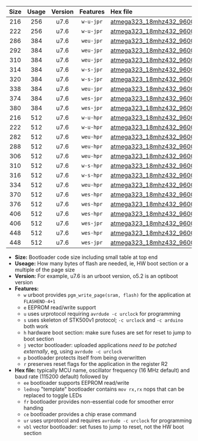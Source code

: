 |Size|Usage|Version|Features|Hex file|
|:-:|:-:|:-:|:-:|:--|
|216|256|u7.6|`w-u-jpr`|[atmega323_18mhz432_9600bps_ur_vbl.hex](https://raw.githubusercontent.com/stefanrueger/urboot/main//atmega323_18mhz432_9600bps_ur_vbl.hex)|
|222|256|u7.6|`w-u-jpr`|[atmega323_18mhz432_9600bps_lednop_ur_vbl.hex](https://raw.githubusercontent.com/stefanrueger/urboot/main//atmega323_18mhz432_9600bps_lednop_ur_vbl.hex)|
|286|384|u7.6|`weu-jpr`|[atmega323_18mhz432_9600bps_ee_ur_vbl.hex](https://raw.githubusercontent.com/stefanrueger/urboot/main//atmega323_18mhz432_9600bps_ee_ur_vbl.hex)|
|292|384|u7.6|`weu-jpr`|[atmega323_18mhz432_9600bps_ee_lednop_ur_vbl.hex](https://raw.githubusercontent.com/stefanrueger/urboot/main//atmega323_18mhz432_9600bps_ee_lednop_ur_vbl.hex)|
|310|384|u7.6|`weu-jpr`|[atmega323_18mhz432_9600bps_ee_lednop_fr_ur_vbl.hex](https://raw.githubusercontent.com/stefanrueger/urboot/main//atmega323_18mhz432_9600bps_ee_lednop_fr_ur_vbl.hex)|
|314|384|u7.6|`w-s-jpr`|[atmega323_18mhz432_9600bps_vbl.hex](https://raw.githubusercontent.com/stefanrueger/urboot/main//atmega323_18mhz432_9600bps_vbl.hex)|
|320|384|u7.6|`w-s-jpr`|[atmega323_18mhz432_9600bps_lednop_vbl.hex](https://raw.githubusercontent.com/stefanrueger/urboot/main//atmega323_18mhz432_9600bps_lednop_vbl.hex)|
|338|384|u7.6|`weu-jpr`|[atmega323_18mhz432_9600bps_ee_lednop_fr_ce_ur_vbl.hex](https://raw.githubusercontent.com/stefanrueger/urboot/main//atmega323_18mhz432_9600bps_ee_lednop_fr_ce_ur_vbl.hex)|
|374|384|u7.6|`wes-jpr`|[atmega323_18mhz432_9600bps_ee_vbl.hex](https://raw.githubusercontent.com/stefanrueger/urboot/main//atmega323_18mhz432_9600bps_ee_vbl.hex)|
|380|384|u7.6|`wes-jpr`|[atmega323_18mhz432_9600bps_ee_lednop_vbl.hex](https://raw.githubusercontent.com/stefanrueger/urboot/main//atmega323_18mhz432_9600bps_ee_lednop_vbl.hex)|
|216|512|u7.6|`w-u-hpr`|[atmega323_18mhz432_9600bps_ur.hex](https://raw.githubusercontent.com/stefanrueger/urboot/main//atmega323_18mhz432_9600bps_ur.hex)|
|222|512|u7.6|`w-u-hpr`|[atmega323_18mhz432_9600bps_lednop_ur.hex](https://raw.githubusercontent.com/stefanrueger/urboot/main//atmega323_18mhz432_9600bps_lednop_ur.hex)|
|282|512|u7.6|`weu-hpr`|[atmega323_18mhz432_9600bps_ee_ur.hex](https://raw.githubusercontent.com/stefanrueger/urboot/main//atmega323_18mhz432_9600bps_ee_ur.hex)|
|288|512|u7.6|`weu-hpr`|[atmega323_18mhz432_9600bps_ee_lednop_ur.hex](https://raw.githubusercontent.com/stefanrueger/urboot/main//atmega323_18mhz432_9600bps_ee_lednop_ur.hex)|
|306|512|u7.6|`weu-hpr`|[atmega323_18mhz432_9600bps_ee_lednop_fr_ur.hex](https://raw.githubusercontent.com/stefanrueger/urboot/main//atmega323_18mhz432_9600bps_ee_lednop_fr_ur.hex)|
|310|512|u7.6|`w-s-hpr`|[atmega323_18mhz432_9600bps.hex](https://raw.githubusercontent.com/stefanrueger/urboot/main//atmega323_18mhz432_9600bps.hex)|
|316|512|u7.6|`w-s-hpr`|[atmega323_18mhz432_9600bps_lednop.hex](https://raw.githubusercontent.com/stefanrueger/urboot/main//atmega323_18mhz432_9600bps_lednop.hex)|
|334|512|u7.6|`weu-hpr`|[atmega323_18mhz432_9600bps_ee_lednop_fr_ce_ur.hex](https://raw.githubusercontent.com/stefanrueger/urboot/main//atmega323_18mhz432_9600bps_ee_lednop_fr_ce_ur.hex)|
|370|512|u7.6|`wes-hpr`|[atmega323_18mhz432_9600bps_ee.hex](https://raw.githubusercontent.com/stefanrueger/urboot/main//atmega323_18mhz432_9600bps_ee.hex)|
|376|512|u7.6|`wes-hpr`|[atmega323_18mhz432_9600bps_ee_lednop.hex](https://raw.githubusercontent.com/stefanrueger/urboot/main//atmega323_18mhz432_9600bps_ee_lednop.hex)|
|406|512|u7.6|`wes-hpr`|[atmega323_18mhz432_9600bps_ee_lednop_fr.hex](https://raw.githubusercontent.com/stefanrueger/urboot/main//atmega323_18mhz432_9600bps_ee_lednop_fr.hex)|
|406|512|u7.6|`wes-jpr`|[atmega323_18mhz432_9600bps_ee_lednop_fr_vbl.hex](https://raw.githubusercontent.com/stefanrueger/urboot/main//atmega323_18mhz432_9600bps_ee_lednop_fr_vbl.hex)|
|448|512|u7.6|`wes-hpr`|[atmega323_18mhz432_9600bps_ee_lednop_fr_ce.hex](https://raw.githubusercontent.com/stefanrueger/urboot/main//atmega323_18mhz432_9600bps_ee_lednop_fr_ce.hex)|
|448|512|u7.6|`wes-jpr`|[atmega323_18mhz432_9600bps_ee_lednop_fr_ce_vbl.hex](https://raw.githubusercontent.com/stefanrueger/urboot/main//atmega323_18mhz432_9600bps_ee_lednop_fr_ce_vbl.hex)|

- **Size:** Bootloader code size including small table at top end
- **Useage:** How many bytes of flash are needed, ie, HW boot section or a multiple of the page size
- **Version:** For example, u7.6 is an urboot version, o5.2 is an optiboot version
- **Features:**
  + `w` urboot provides `pgm_write_page(sram, flash)` for the application at `FLASHEND-4+1`
  + `e` EEPROM read/write support
  + `u` uses urprotocol requiring `avrdude -c urclock` for programming
  + `s` uses skeleton of STK500v1 protocol; `-c urclock` and `-c arduino` both work
  + `h` hardware boot section: make sure fuses are set for reset to jump to boot section
  + `j` vector bootloader: uploaded applications *need to be patched externally*, eg, using `avrdude -c urclock`
  + `p` bootloader protects itself from being overwritten
  + `r` preserves reset flags for the application in the register R2
- **Hex file:** typically MCU name, oscillator frequency (16 MHz default) and baud rate (115200 default) followed by
  + `ee` bootloader supports EEPROM read/write
  + `lednop` "template" bootloader contains `mov rx,rx` nops that can be replaced to toggle LEDs
  + `fr` bootloader provides non-essential code for smoother error handing
  + `ce` bootloader provides a chip erase command
  + `ur` uses urprotocol and requires `avrdude -c urclock` for programming
  + `vbl` vector bootloader: set fuses to jump to reset, not the HW boot section
